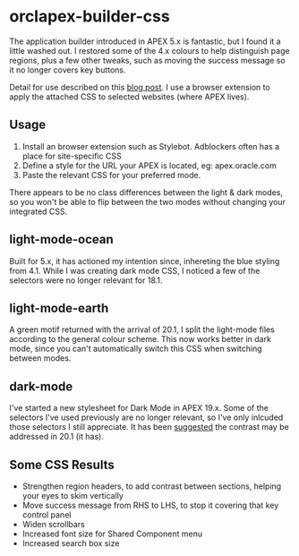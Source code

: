 # orclapex-builder-css
The application builder introduced in APEX 5.x is fantastic, but I found it a little washed out. I restored some of the 4.x colours to help distinguish page regions, plus a few other tweaks, such as moving the success message so it no longer covers key buttons.

Detail for use described on this [blog post](http://www.grassroots-oracle.com/2015/08/apex-5-colour-contrast.html). I use a browser extension to apply the attached CSS to selected websites (where APEX lives).

## Usage
1) Install an browser extension such as Stylebot. Adblockers often has a place for site-specific CSS
2) Define a style for the URL your APEX is located, eg: apex.oracle.com
3) Paste the relevant CSS for your preferred mode.

There appears to be no class differences between the light & dark modes, so you won't be able to flip between the two modes without changing your integrated CSS.

## light-mode-ocean
Built for 5.x, it has actioned my intention since, inhereting the blue styling from 4.1.
While I was creating dark mode CSS, I noticed a few of the selectors were no longer relevant for 18.1.

## light-mode-earth
A green motif returned with the arrival of 20.1, I split the light-mode files according to the general colour scheme. This now works better in dark mode, since you can't automatically switch this CSS when switching between modes.

## dark-mode
I've started a new stylesheet for Dark Mode in APEX 19.x. Some of the selectors I've used previously are no longer relevant, so I've only inlcuded those selectors I still appreciate.
It has been [suggested](https://twitter.com/mikehichwa1/status/1173803917664108544) the contrast may be addressed in 20.1 (it has).

## Some CSS Results
- Strengthen region headers, to add contrast between sections, helping your eyes to skim vertically
- Move success message from RHS to LHS, to stop it covering that key control panel
- Widen scrollbars
- Increased font size for Shared Component menu
- Increased search box size
